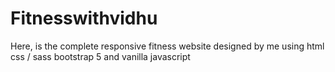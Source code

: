 # Fitnesswithvidhu
Here, is the complete responsive fitness website designed by me using html css / sass bootstrap 5 and vanilla javascript 
